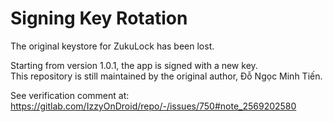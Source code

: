 # Signing Key Rotation

The original keystore for ZukuLock has been lost.

Starting from version 1.0.1, the app is signed with a new key.  
This repository is still maintained by the original author, Đỗ Ngọc Minh Tiến.

See verification comment at: https://gitlab.com/IzzyOnDroid/repo/-/issues/750#note_2569202580